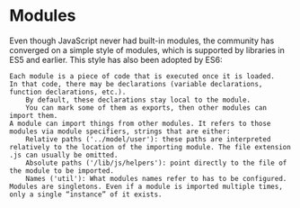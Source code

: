 Modules
==================

Even though JavaScript never had built-in modules, the community has converged on a simple style of modules, which is supported by libraries in ES5 and earlier. This style has also been adopted by ES6:

	Each module is a piece of code that is executed once it is loaded. 
	In that code, there may be declarations (variable declarations, function declarations, etc.).
		By default, these declarations stay local to the module. 
		You can mark some of them as exports, then other modules can import them.
	A module can import things from other modules. It refers to those modules via module specifiers, strings that are either:
		Relative paths ('../model/user'): these paths are interpreted relatively to the location of the importing module. The file extension .js can usually be omitted.
		Absolute paths ('/lib/js/helpers'): point directly to the file of the module to be imported.
		Names ('util'): What modules names refer to has to be configured.
	Modules are singletons. Even if a module is imported multiple times, only a single “instance” of it exists.